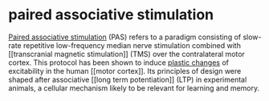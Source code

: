 # paired associative stimulation
[Paired associative stimulation](http://www.ncbi.nlm.nih.gov/pubmed/16106657) (PAS) refers to a paradigm consisting of slow-rate repetitive low-frequency median nerve stimulation combined with [[transcranial magnetic stimulation]] (TMS) over the contralateral motor cortex. This protocol has been shown to induce [plastic changes](plasticity) of excitability in the human [[motor cortex]]. Its principles of design were shaped after associative [[long term potentiation]] (LTP) in experimental animals, a cellular mechanism likely to be relevant for learning and memory.